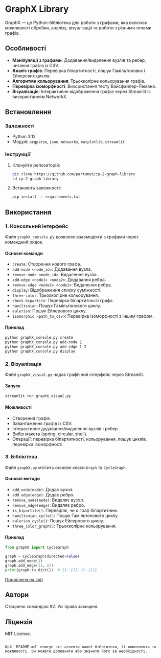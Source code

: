 # GraphX Library

GraphX — це Python-бібліотека для роботи з графами, яка включає можливості обробки, аналізу, візуалізації та роботи з різними типами графів.

## Особливості

- **Маніпуляції з графами**: Додавання/видалення вузлів та ребер, читання графів із CSV.
- **Аналіз графів**: Перевірка біпартитності, пошук Гамільтонових і Ейлерових циклів.
- **Алгоритми кольорування**: Трьохколірне кольорування графів.
- **Перевірка ізоморфності**: Використання тесту Вайсфайлер-Лемана.
- **Візуалізація**: Інтерактивне відображення графів через Streamlit із використанням NetworkX.

## Встановлення

### Залежності
- Python 3.12
- Модулі: `argparse`, `json`, `networkx`, `matplotlib`, `streamlit`

### Інструкції
1. Клонуйте репозиторій:
   ```bash
   git clone https://github.com/partumyt/cp-2-graph-library
   cd cp-2-graph-library
   ```
2. Встановіть залежності:
   ```bash
   pip install -r requirements.txt
   ```

## Використання

### 1. Консольний інтерфейс
Файл `graphX_console.py` дозволяє взаємодіяти з графами через командний рядок.

#### Основні команди
- `create`: Створення нового графа.
- `add-node <node_id>`: Додавання вузла.
- `remove-node <node_id>`: Видалення вузла.
- `add-edge <node1> <node2>`: Додавання ребра.
- `remove-edge <node1> <node2>`: Видалення ребра.
- `display`: Відображення списку суміжності.
- `three-color`: Трьохколірне кольорування.
- `check-bipartite`: Перевірка біпартитності графа.
- `hamiltonian`: Пошук Гамільтонового циклу.
- `eulerian`: Пошук Ейлерового циклу.
- `isomorphic <path_to_csv>`: Перевірка ізоморфності з іншим графом.

#### Приклад
```bash
python graphX_console.py create
python graphX_console.py add-node 1
python graphX_console.py add-edge 1 2
python graphX_console.py display
```

### 2. Візуалізація
Файл `graphX_visual.py` надає графічний інтерфейс через Streamlit.

#### Запуск
```bash
streamlit run graphX_visual.py
```

#### Можливості
- Створення графів.
- Завантаження графів із CSV.
- Інтерактивне додавання/видалення вузлів і ребер.
- Вибір макета (spring, circular, shell).
- Операції: перевірка біпартитності, кольорування, пошук циклів, перевірка ізоморфності.

### 3. Бібліотека
Файл `graphX.py` містить основні класи `Graph` та `CycleGraph`.

#### Основні методи
- `add_node(node)`: Додає вузол.
- `add_edge(edge)`: Додає ребро.
- `remove_node(node)`: Видаляє вузол.
- `remove_edge(edge)`: Видаляє ребро.
- `is_bipartite()`: Перевіряє, чи є граф біпартитним.
- `hamiltonian_cycle()`: Пошук Гамільтонового циклу.
- `eulerian_cycle()`: Пошук Ейлерового циклу.
- `three_color_graph()`: Трьохколірне кольорування.

#### Приклад
```python
from graphX import CycleGraph

graph = CycleGraph(directed=False)
graph.add_node(1)
graph.add_edge((1, 2))
print(graph.to_dict())  # {1: [2], 2: [1]}
```

[Посилання на звіт]([https://example.com](https://github.com/partumyt/cp-2-graph-library/blob/main/zvit.pdf))

## Автори
Створено командою #2. Усі права захищені.

## Ліцензія
MIT License.
```

Цей `README.md` описує всі аспекти вашої бібліотеки, її компоненти та можливості. Ви можете доповнити або змінити його за необхідності.
